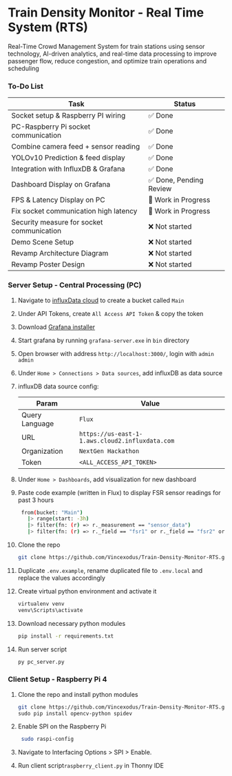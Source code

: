 # Train Density Monitor - Real Time System (RTS)

Real-Time Crowd Management System for train stations using sensor technology, AI-driven analytics, and real-time data processing to improve passenger flow, reduce congestion, and optimize train operations and scheduling

### To-Do List

| Task                                      | Status                  |
| ----------------------------------------- | ----------------------- |
| Socket setup & Raspberry PI wiring        | ✅ Done                 |
| PC-Raspberry Pi socket communication      | ✅ Done                 |
| Combine camera feed + sensor reading      | ✅ Done                 |
| YOLOv10 Prediction & feed display         | ✅ Done                 |
| Integration with InfluxDB & Grafana       | ✅ Done                 |
| Dashboard Display on Grafana              | ✅ Done, Pending Review |
| FPS & Latency Display on PC               | 🔨 Work in Progress     |
| Fix socket communication high latency     | 🔨 Work in Progress     |
| Security measure for socket communication | ❌ Not started          |
| Demo Scene Setup                          | ❌ Not started          |
| Revamp Architecture Diagram               | ❌ Not started          |
| Revamp Poster Design                      | ❌ Not started          |

### Server Setup - Central Processing (PC)

1. Navigate to [influxData cloud](https://us-east-1-1.aws.cloud2.influxdata.com) to create a bucket called `Main`

2. Under API Tokens, create `All Access API Token` & copy the token

3. Download [Grafana installer](https://grafana.com/grafana/download?platform=windows)

4. Start grafana by running `grafana-server.exe` in `bin` directory

5. Open browser with address `http://localhost:3000/`, login with `admin` `admin`

6. Under `Home > Connections > Data sources`, add influxDB as data source

7. influxDB data source config:

   | Param          | Value                                           |
   | -------------- | ----------------------------------------------- |
   | Query Language | `Flux`                                          |
   | URL            | `https://us-east-1-1.aws.cloud2.influxdata.com` |
   | Organization   | `NextGen Hackathon`                             |
   | Token          | `<ALL_ACCESS_API_TOKEN>`                        |

8. Under `Home > Dashboards`, add visualization for new dashboard

9. Paste code example (written in Flux) to display FSR sensor readings for past 3 hours

   ```bash
    from(bucket: "Main")
      |> range(start: -3h)
      |> filter(fn: (r) => r._measurement == "sensor_data")
      |> filter(fn: (r) => r._field == "fsr1" or r._field == "fsr2" or r._field == "fsr3")
   ```

8. Clone the repo

   ```bash
   git clone https://github.com/Vincexodus/Train-Density-Monitor-RTS.git && cd .\Train-Density-Monitor-RTS\
   ```

9. Duplicate `.env.example`, rename duplicated file to `.env.local` and replace the values accordingly

10. Create virtual python environment and activate it

    ```bash
    virtualenv venv
    venv\Scripts\activate
    ```

10. Download necessary python modules

    ```bash
    pip install -r requirements.txt
    ```

11. Run server script

    ```bash
    py pc_server.py
    ```

### Client Setup - Raspberry Pi 4

1. Clone the repo and install python modules

   ```bash
   git clone https://github.com/Vincexodus/Train-Density-Monitor-RTS.git && cd .\Train-Density-Monitor-RTS\
   sudo pip install opencv-python spidev
   ```

2. Enable SPI on the Raspberry Pi

   ```bash
    sudo raspi-config
   ```

3. Navigate to Interfacing Options > SPI > Enable.

4. Run client script`raspberry_client.py` in Thonny IDE
